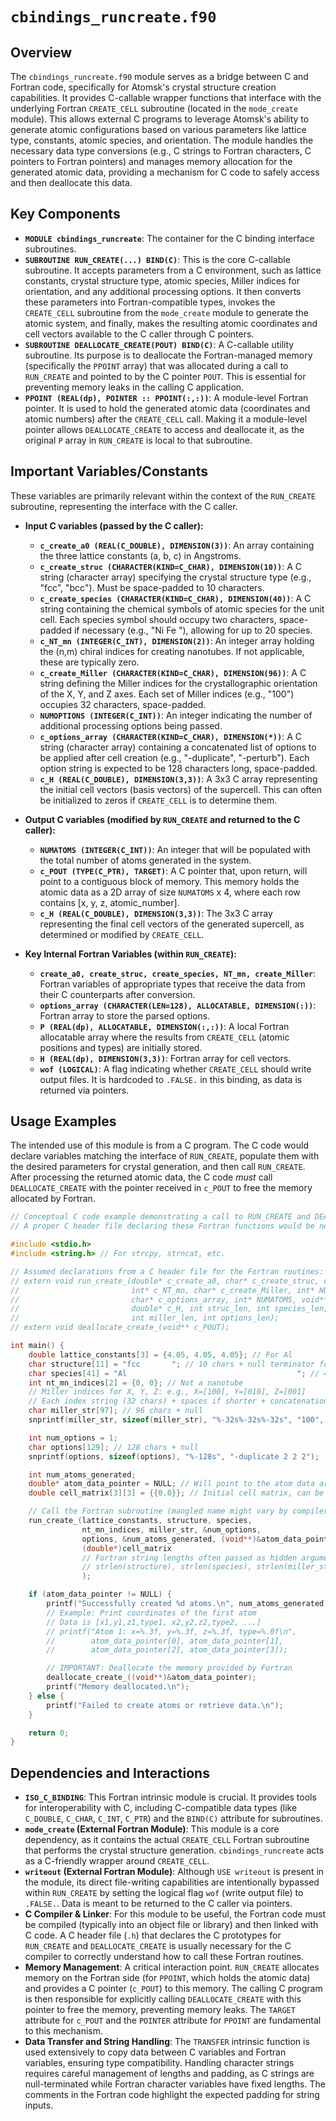 # `cbindings_runcreate.f90`

## Overview

The `cbindings_runcreate.f90` module serves as a bridge between C and Fortran code, specifically for Atomsk's crystal structure creation capabilities. It provides C-callable wrapper functions that interface with the underlying Fortran `CREATE_CELL` subroutine (located in the `mode_create` module). This allows external C programs to leverage Atomsk's ability to generate atomic configurations based on various parameters like lattice type, constants, atomic species, and orientation. The module handles the necessary data type conversions (e.g., C strings to Fortran characters, C pointers to Fortran pointers) and manages memory allocation for the generated atomic data, providing a mechanism for C code to safely access and then deallocate this data.

## Key Components

- **`MODULE cbindings_runcreate`**: The container for the C binding interface subroutines.
- **`SUBROUTINE RUN_CREATE(...) BIND(C)`**: This is the core C-callable subroutine. It accepts parameters from a C environment, such as lattice constants, crystal structure type, atomic species, Miller indices for orientation, and any additional processing options. It then converts these parameters into Fortran-compatible types, invokes the `CREATE_CELL` subroutine from the `mode_create` module to generate the atomic system, and finally, makes the resulting atomic coordinates and cell vectors available to the C caller through C pointers.
- **`SUBROUTINE DEALLOCATE_CREATE(POUT) BIND(C)`**: A C-callable utility subroutine. Its purpose is to deallocate the Fortran-managed memory (specifically the `PPOINT` array) that was allocated during a call to `RUN_CREATE` and pointed to by the C pointer `POUT`. This is essential for preventing memory leaks in the calling C application.
- **`PPOINT (REAL(dp), POINTER :: PPOINT(:,:))`**: A module-level Fortran pointer. It is used to hold the generated atomic data (coordinates and atomic numbers) after the `CREATE_CELL` call. Making it a module-level pointer allows `DEALLOCATE_CREATE` to access and deallocate it, as the original `P` array in `RUN_CREATE` is local to that subroutine.

## Important Variables/Constants

These variables are primarily relevant within the context of the `RUN_CREATE` subroutine, representing the interface with the C caller.

*   **Input C variables (passed by the C caller):**
    - **`c_create_a0 (REAL(C_DOUBLE), DIMENSION(3))`**: An array containing the three lattice constants (a, b, c) in Angstroms.
    - **`c_create_struc (CHARACTER(KIND=C_CHAR), DIMENSION(10))`**: A C string (character array) specifying the crystal structure type (e.g., "fcc", "bcc"). Must be space-padded to 10 characters.
    - **`c_create_species (CHARACTER(KIND=C_CHAR), DIMENSION(40))`**: A C string containing the chemical symbols of atomic species for the unit cell. Each species symbol should occupy two characters, space-padded if necessary (e.g., "Ni  Fe  "), allowing for up to 20 species.
    - **`c_NT_mn (INTEGER(C_INT), DIMENSION(2))`**: An integer array holding the (n,m) chiral indices for creating nanotubes. If not applicable, these are typically zero.
    - **`c_create_Miller (CHARACTER(KIND=C_CHAR), DIMENSION(96))`**: A C string defining the Miller indices for the crystallographic orientation of the X, Y, and Z axes. Each set of Miller indices (e.g., "100") occupies 32 characters, space-padded.
    - **`NUMOPTIONS (INTEGER(C_INT))`**: An integer indicating the number of additional processing options being passed.
    - **`c_options_array (CHARACTER(KIND=C_CHAR), DIMENSION(*))`**: A C string (character array) containing a concatenated list of options to be applied after cell creation (e.g., "-duplicate", "-perturb"). Each option string is expected to be 128 characters long, space-padded.
    - **`c_H (REAL(C_DOUBLE), DIMENSION(3,3))`**: A 3x3 C array representing the initial cell vectors (basis vectors) of the supercell. This can often be initialized to zeros if `CREATE_CELL` is to determine them.

*   **Output C variables (modified by `RUN_CREATE` and returned to the C caller):**
    - **`NUMATOMS (INTEGER(C_INT))`**: An integer that will be populated with the total number of atoms generated in the system.
    - **`c_POUT (TYPE(C_PTR), TARGET)`**: A C pointer that, upon return, will point to a contiguous block of memory. This memory holds the atomic data as a 2D array of size `NUMATOMS` x 4, where each row contains [x, y, z, atomic_number].
    - **`c_H (REAL(C_DOUBLE), DIMENSION(3,3))`**: The 3x3 C array representing the final cell vectors of the generated supercell, as determined or modified by `CREATE_CELL`.

*   **Key Internal Fortran Variables (within `RUN_CREATE`):**
    - **`create_a0, create_struc, create_species, NT_mn, create_Miller`**: Fortran variables of appropriate types that receive the data from their C counterparts after conversion.
    - **`options_array (CHARACTER(LEN=128), ALLOCATABLE, DIMENSION(:))`**: Fortran array to store the parsed options.
    - **`P (REAL(dp), ALLOCATABLE, DIMENSION(:,:))`**: A local Fortran allocatable array where the results from `CREATE_CELL` (atomic positions and types) are initially stored.
    - **`H (REAL(dp), DIMENSION(3,3))`**: Fortran array for cell vectors.
    - **`wof (LOGICAL)`**: A flag indicating whether `CREATE_CELL` should write output files. It is hardcoded to `.FALSE.` in this binding, as data is returned via pointers.

## Usage Examples

The intended use of this module is from a C program. The C code would declare variables matching the interface of `RUN_CREATE`, populate them with the desired parameters for crystal generation, and then call `RUN_CREATE`. After processing the returned atomic data, the C code *must* call `DEALLOCATE_CREATE` with the pointer received in `c_POUT` to free the memory allocated by Fortran.

```c
// Conceptual C code example demonstrating a call to RUN_CREATE and DEALLOCATE_CREATE.
// A proper C header file declaring these Fortran functions would be needed.

#include <stdio.h>
#include <string.h> // For strcpy, strncat, etc.

// Assumed declarations from a C header file for the Fortran routines:
// extern void run_create_(double* c_create_a0, char* c_create_struc, char* c_create_species,
//                         int* c_NT_mn, char* c_create_Miller, int* NUMOPTIONS,
//                         char* c_options_array, int* NUMATOMS, void** c_POUT,
//                         double* c_H, int struc_len, int species_len,
//                         int miller_len, int options_len);
// extern void deallocate_create_(void** c_POUT);

int main() {
    double lattice_constants[3] = {4.05, 4.05, 4.05}; // For Al
    char structure[11] = "fcc       "; // 10 chars + null terminator for C string
    char species[41] = "Al                                      "; // 40 chars + null
    int nt_mn_indices[2] = {0, 0}; // Not a nanotube
    // Miller indices for X, Y, Z: e.g., X=[100], Y=[010], Z=[001]
    // Each index string (32 chars) + spaces if shorter + concatenation
    char miller_str[97]; // 96 chars + null
    snprintf(miller_str, sizeof(miller_str), "%-32s%-32s%-32s", "100", "010", "001");

    int num_options = 1;
    char options[129]; // 128 chars + null
    snprintf(options, sizeof(options), "%-128s", "-duplicate 2 2 2");

    int num_atoms_generated;
    double* atom_data_pointer = NULL; // Will point to the atom data array
    double cell_matrix[3][3] = {{0.0}}; // Initial cell matrix, can be zero

    // Call the Fortran subroutine (mangled name might vary by compiler)
    run_create_(lattice_constants, structure, species,
                nt_mn_indices, miller_str, &num_options,
                options, &num_atoms_generated, (void**)&atom_data_pointer,
                (double*)cell_matrix
                // Fortran string lengths often passed as hidden arguments
                // strlen(structure), strlen(species), strlen(miller_str), strlen(options)
                );

    if (atom_data_pointer != NULL) {
        printf("Successfully created %d atoms.\n", num_atoms_generated);
        // Example: Print coordinates of the first atom
        // Data is [x1,y1,z1,type1, x2,y2,z2,type2, ...]
        // printf("Atom 1: x=%.3f, y=%.3f, z=%.3f, type=%.0f\n",
        //        atom_data_pointer[0], atom_data_pointer[1],
        //        atom_data_pointer[2], atom_data_pointer[3]);

        // IMPORTANT: Deallocate the memory provided by Fortran
        deallocate_create_((void**)&atom_data_pointer);
        printf("Memory deallocated.\n");
    } else {
        printf("Failed to create atoms or retrieve data.\n");
    }

    return 0;
}
```

## Dependencies and Interactions

- **`ISO_C_BINDING`**: This Fortran intrinsic module is crucial. It provides tools for interoperability with C, including C-compatible data types (like `C_DOUBLE`, `C_CHAR`, `C_INT`, `C_PTR`) and the `BIND(C)` attribute for subroutines.
- **`mode_create` (External Fortran Module)**: This module is a core dependency, as it contains the actual `CREATE_CELL` Fortran subroutine that performs the crystal structure generation. `cbindings_runcreate` acts as a C-friendly wrapper around `CREATE_CELL`.
- **`writeout` (External Fortran Module)**: Although `USE writeout` is present in the module, its direct file-writing capabilities are intentionally bypassed within `RUN_CREATE` by setting the logical flag `wof` (write output file) to `.FALSE.`. Data is meant to be returned to the C caller via pointers.
- **C Compiler & Linker**: For this module to be useful, the Fortran code must be compiled (typically into an object file or library) and then linked with C code. A C header file (`.h`) that declares the C prototypes for `RUN_CREATE` and `DEALLOCATE_CREATE` is usually necessary for the C compiler to correctly understand how to call these Fortran routines.
- **Memory Management**: A critical interaction point. `RUN_CREATE` allocates memory on the Fortran side (for `PPOINT`, which holds the atomic data) and provides a C pointer (`c_POUT`) to this memory. The calling C program is then responsible for explicitly calling `DEALLOCATE_CREATE` with this pointer to free the memory, preventing memory leaks. The `TARGET` attribute for `c_POUT` and the `POINTER` attribute for `PPOINT` are fundamental to this mechanism.
- **Data Transfer and String Handling**: The `TRANSFER` intrinsic function is used extensively to copy data between C variables and Fortran variables, ensuring type compatibility. Handling character strings requires careful management of lengths and padding, as C strings are null-terminated while Fortran character variables have fixed lengths. The comments in the Fortran code highlight the expected padding for string inputs.
